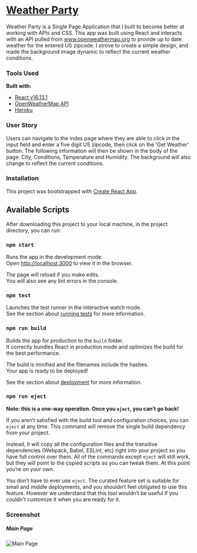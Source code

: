 # [Weather Party](https://weather-party.herokuapp.com)

Weather Party is a Single Page Application that I built to become better at working with APIs and CSS. This app was built using React and interacts with an API pulled from www.openweathermap.org to provide up to date weather for the entered US zipcode. I strove to create a simple design, and made the background image dynamic to reflect the current weather conditions.

### Tools Used
<b>Built with:</b>
- [React v16.13.1](https://reactjs.org/)
- [OpenWeatherMap API](https://api.openweathermap.org/data/2.5/weather?zip=94040,us)
- [Heroku](https://www.heroku.com/)

### User Story

Users can navigate to the index page where they are able to click in the input field and enter a five digit US zipcode, then click on the 'Get Weather' button. The following information will then be shown in the body of the page: City, Conditions, Temperature and Humidity. The background will also change to reflect the current conditions.

### Installation

This project was bootstrapped with [Create React App](https://github.com/facebook/create-react-app).

## Available Scripts

After downloading this project to your local machine, in the project directory, you can run:

### `npm start`

Runs the app in the development mode.<br>
Open [http://localhost:3000](http://localhost:3000) to view it in the browser.

The page will reload if you make edits.<br>
You will also see any lint errors in the console.

### `npm test`

Launches the test runner in the interactive watch mode.<br>
See the section about [running tests](https://facebook.github.io/create-react-app/docs/running-tests) for more information.

### `npm run build`

Builds the app for production to the `build` folder.<br>
It correctly bundles React in production mode and optimizes the build for the best performance.

The build is minified and the filenames include the hashes.<br>
Your app is ready to be deployed!

See the section about [deployment](https://facebook.github.io/create-react-app/docs/deployment) for more information.

### `npm run eject`

**Note: this is a one-way operation. Once you `eject`, you can’t go back!**

If you aren’t satisfied with the build tool and configuration choices, you can `eject` at any time. This command will remove the single build dependency from your project.

Instead, it will copy all the configuration files and the transitive dependencies (Webpack, Babel, ESLint, etc) right into your project so you have full control over them. All of the commands except `eject` will still work, but they will point to the copied scripts so you can tweak them. At this point you’re on your own.

You don’t have to ever use `eject`. The curated feature set is suitable for small and middle deployments, and you shouldn’t feel obligated to use this feature. However we understand that this tool wouldn’t be useful if you couldn’t customize it when you are ready for it.

### Screenshot
##### Main Page
![Main Page](https://imgur.com/mBjy11Z.png)
